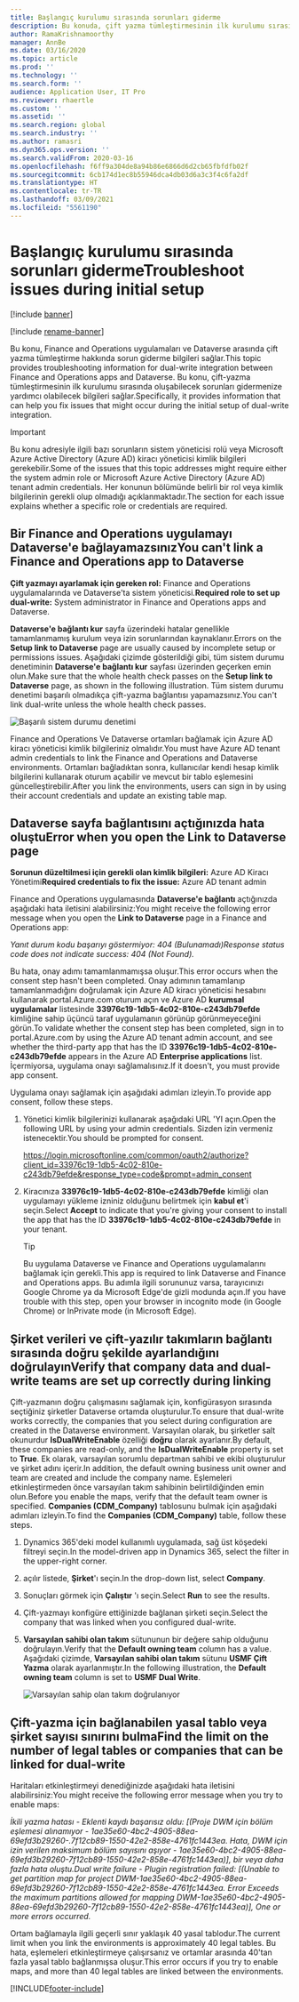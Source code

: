 ```yaml
---
title: Başlangıç kurulumu sırasında sorunları giderme
description: Bu konuda, çift yazma tümleştirmesinin ilk kurulumu sırasında oluşabilecek sorunları gidermenize yardımcı olabilecek bilgiler sağlanmaktadır.
author: RamaKrishnamoorthy
manager: AnnBe
ms.date: 03/16/2020
ms.topic: article
ms.prod: ''
ms.technology: ''
ms.search.form: ''
audience: Application User, IT Pro
ms.reviewer: rhaertle
ms.custom: ''
ms.assetid: ''
ms.search.region: global
ms.search.industry: ''
ms.author: ramasri
ms.dyn365.ops.version: ''
ms.search.validFrom: 2020-03-16
ms.openlocfilehash: f6ff9a304de8a94b86e6866d6d2cb65fbfdfb02f
ms.sourcegitcommit: 6cb174d1ec8b55946dca4db03d6a3c3f4c6fa2df
ms.translationtype: HT
ms.contentlocale: tr-TR
ms.lasthandoff: 03/09/2021
ms.locfileid: "5561190"
---
```

# <a name="troubleshoot-issues-during-initial-setup"></a><span data-ttu-id="82d2d-103">Başlangıç kurulumu sırasında sorunları giderme</span><span class="sxs-lookup"><span data-stu-id="82d2d-103">Troubleshoot issues during initial setup</span></span>

[!include [banner](../../includes/banner.md)]

[!include [rename-banner](~/includes/cc-data-platform-banner.md)]



<span data-ttu-id="82d2d-104">Bu konu, Finance and Operations uygulamaları ve Dataverse arasında çift yazma tümleştirme hakkında sorun giderme bilgileri sağlar.</span><span class="sxs-lookup"><span data-stu-id="82d2d-104">This topic provides troubleshooting information for dual-write integration between Finance and Operations apps and Dataverse.</span></span> <span data-ttu-id="82d2d-105">Bu konu, çift-yazma tümleştirmesinin ilk kurulumu sırasında oluşabilecek sorunları gidermenize yardımcı olabilecek bilgileri sağlar.</span><span class="sxs-lookup"><span data-stu-id="82d2d-105">Specifically, it provides information that can help you fix issues that might occur during the initial setup of dual-write integration.</span></span>

> [!IMPORTANT]
> <span data-ttu-id="82d2d-106">Bu konu adresiyle ilgili bazı sorunların sistem yöneticisi rolü veya Microsoft Azure Active Directory (Azure AD) kiracı yöneticisi kimlik bilgileri gerekebilir.</span><span class="sxs-lookup"><span data-stu-id="82d2d-106">Some of the issues that this topic addresses might require either the system admin role or Microsoft Azure Active Directory (Azure AD) tenant admin credentials.</span></span> <span data-ttu-id="82d2d-107">Her konunun bölümünde belirli bir rol veya kimlik bilgilerinin gerekli olup olmadığı açıklanmaktadır.</span><span class="sxs-lookup"><span data-stu-id="82d2d-107">The section for each issue explains whether a specific role or credentials are required.</span></span>

## <a name="you-cant-link-a-finance-and-operations-app-to-dataverse"></a><span data-ttu-id="82d2d-108">Bir Finance and Operations uygulamayı Dataverse'e bağlayamazsınız</span><span class="sxs-lookup"><span data-stu-id="82d2d-108">You can't link a Finance and Operations app to Dataverse</span></span>

<span data-ttu-id="82d2d-109">**Çift yazmayı ayarlamak için gereken rol:** Finance and Operations uygulamalarında ve Dataverse'ta sistem yöneticisi.</span><span class="sxs-lookup"><span data-stu-id="82d2d-109">**Required role to set up dual-write:** System administrator in Finance and Operations apps and Dataverse.</span></span>

<span data-ttu-id="82d2d-110">**Dataverse'e bağlantı kur** sayfa üzerindeki hatalar genellikle tamamlanmamış kurulum veya izin sorunlarından kaynaklanır.</span><span class="sxs-lookup"><span data-stu-id="82d2d-110">Errors on the **Setup link to Dataverse** page are usually caused by incomplete setup or permissions issues.</span></span> <span data-ttu-id="82d2d-111">Aşağıdaki çizimde gösterildiği gibi, tüm sistem durumu denetiminin **Dataverse'e bağlantı kur** sayfası üzerinden geçerken emin olun.</span><span class="sxs-lookup"><span data-stu-id="82d2d-111">Make sure that the whole health check passes on the **Setup link to Dataverse** page, as shown in the following illustration.</span></span> <span data-ttu-id="82d2d-112">Tüm sistem durumu denetimi başarılı olmadıkça çift-yazma bağlantısı yapamazsınız.</span><span class="sxs-lookup"><span data-stu-id="82d2d-112">You can't link dual-write unless the whole health check passes.</span></span>

![Başarılı sistem durumu denetimi](media/health_check.png)

<span data-ttu-id="82d2d-114">Finance and Operations Ve Dataverse ortamları bağlamak için Azure AD kiracı yöneticisi kimlik bilgileriniz olmalıdır.</span><span class="sxs-lookup"><span data-stu-id="82d2d-114">You must have Azure AD tenant admin credentials to link the Finance and Operations and Dataverse environments.</span></span> <span data-ttu-id="82d2d-115">Ortamları bağladıktan sonra, kullanıcılar kendi hesap kimlik bilgilerini kullanarak oturum açabilir ve mevcut bir tablo eşlemesini güncelleştirebilir.</span><span class="sxs-lookup"><span data-stu-id="82d2d-115">After you link the environments, users can sign in by using their account credentials and update an existing table map.</span></span>

## <a name="error-when-you-open-the-link-to-dataverse-page"></a><span data-ttu-id="82d2d-116">Dataverse sayfa bağlantısını açtığınızda hata oluştu</span><span class="sxs-lookup"><span data-stu-id="82d2d-116">Error when you open the Link to Dataverse page</span></span>

<span data-ttu-id="82d2d-117">**Sorunun düzeltilmesi için gerekli olan kimlik bilgileri:** Azure AD Kiracı Yönetimi</span><span class="sxs-lookup"><span data-stu-id="82d2d-117">**Required credentials to fix the issue:** Azure AD tenant admin</span></span>

<span data-ttu-id="82d2d-118">Finance and Operations uygulamasında **Dataverse'e bağlantı** açtığınızda aşağıdaki hata iletisini alabilirsiniz:</span><span class="sxs-lookup"><span data-stu-id="82d2d-118">You might receive the following error message when you open the **Link to Dataverse** page in a Finance and Operations app:</span></span>

<span data-ttu-id="82d2d-119">*Yanıt durum kodu başarıyı göstermiyor: 404 (Bulunamadı)*</span><span class="sxs-lookup"><span data-stu-id="82d2d-119">*Response status code does not indicate success: 404 (Not Found).*</span></span>

<span data-ttu-id="82d2d-120">Bu hata, onay adımı tamamlanmamışsa oluşur.</span><span class="sxs-lookup"><span data-stu-id="82d2d-120">This error occurs when the consent step hasn't been completed.</span></span> <span data-ttu-id="82d2d-121">Onay adımının tamamlanıp tamamlanmadığını doğrulamak için Azure AD kiracı yöneticisi hesabını kullanarak portal.Azure.com oturum açın ve Azure AD **kurumsal uygulamalar** listesinde **33976c19-1db5-4c02-810e-c243db79efde** kimliğine sahip üçüncü taraf uygulamanın görünüp görünmeyeceğini görün.</span><span class="sxs-lookup"><span data-stu-id="82d2d-121">To validate whether the consent step has been completed, sign in to portal.Azure.com by using the Azure AD tenant admin account, and see whether the third-party app that has the ID **33976c19-1db5-4c02-810e-c243db79efde** appears in the Azure AD **Enterprise applications** list.</span></span> <span data-ttu-id="82d2d-122">İçermiyorsa, uygulama onayı sağlamalısınız.</span><span class="sxs-lookup"><span data-stu-id="82d2d-122">If it doesn't, you must provide app consent.</span></span>

<span data-ttu-id="82d2d-123">Uygulama onayı sağlamak için aşağıdaki adımları izleyin.</span><span class="sxs-lookup"><span data-stu-id="82d2d-123">To provide app consent, follow these steps.</span></span>

1. <span data-ttu-id="82d2d-124">Yönetici kimlik bilgilerinizi kullanarak aşağıdaki URL 'YI açın.</span><span class="sxs-lookup"><span data-stu-id="82d2d-124">Open the following URL by using your admin credentials.</span></span> <span data-ttu-id="82d2d-125">Sizden izin vermeniz istenecektir.</span><span class="sxs-lookup"><span data-stu-id="82d2d-125">You should be prompted for consent.</span></span>

    <https://login.microsoftonline.com/common/oauth2/authorize?client_id=33976c19-1db5-4c02-810e-c243db79efde&response_type=code&prompt=admin_consent>

2. <span data-ttu-id="82d2d-126">Kiracınıza **33976c19-1db5-4c02-810e-c243db79efde** kimliği olan uygulamayı yükleme izniniz olduğunu belirtmek için **kabul et**'i seçin.</span><span class="sxs-lookup"><span data-stu-id="82d2d-126">Select **Accept** to indicate that you're giving your consent to install the app that has the ID **33976c19-1db5-4c02-810e-c243db79efde** in your tenant.</span></span>

    > [!TIP]
    > <span data-ttu-id="82d2d-127">Bu uygulama Dataverse ve Finance and Operations uygulamalarını bağlamak için gerekli.</span><span class="sxs-lookup"><span data-stu-id="82d2d-127">This app is required to link Dataverse and Finance and Operations apps.</span></span> <span data-ttu-id="82d2d-128">Bu adımla ilgili sorununuz varsa, tarayıcınızı Google Chrome ya da Microsoft Edge'de gizli modunda açın.</span><span class="sxs-lookup"><span data-stu-id="82d2d-128">If you have trouble with this step, open your browser in incognito mode (in Google Chrome) or InPrivate mode (in Microsoft Edge).</span></span>

## <a name="verify-that-company-data-and-dual-write-teams-are-set-up-correctly-during-linking"></a><span data-ttu-id="82d2d-129">Şirket verileri ve çift-yazılır takımların bağlantı sırasında doğru şekilde ayarlandığını doğrulayın</span><span class="sxs-lookup"><span data-stu-id="82d2d-129">Verify that company data and dual-write teams are set up correctly during linking</span></span>

<span data-ttu-id="82d2d-130">Çift-yazmanın doğru çalışmasını sağlamak için, konfigürasyon sırasında seçtiğiniz şirketler Dataverse ortamda oluşturulur.</span><span class="sxs-lookup"><span data-stu-id="82d2d-130">To ensure that dual-write works correctly, the companies that you select during configuration are created in the Dataverse environment.</span></span> <span data-ttu-id="82d2d-131">Varsayılan olarak, bu şirketler salt okunurdur **IsDualWriteEnable** özelliği **doğru** olarak ayarlanır.</span><span class="sxs-lookup"><span data-stu-id="82d2d-131">By default, these companies are read-only, and the **IsDualWriteEnable** property is set to **True**.</span></span> <span data-ttu-id="82d2d-132">Ek olarak, varsayılan sorumlu departman sahibi ve ekibi oluşturulur ve şirket adını içerir.</span><span class="sxs-lookup"><span data-stu-id="82d2d-132">In addition, the default owning business unit owner and team are created and include the company name.</span></span> <span data-ttu-id="82d2d-133">Eşlemeleri etkinleştirmeden önce varsayılan takım sahibinin belirtildiğinden emin olun.</span><span class="sxs-lookup"><span data-stu-id="82d2d-133">Before you enable the maps, verify that the default team owner is specified.</span></span> <span data-ttu-id="82d2d-134">**Companies (CDM\_Company)** tablosunu bulmak için aşağıdaki adımları izleyin.</span><span class="sxs-lookup"><span data-stu-id="82d2d-134">To find the **Companies (CDM\_Company)** table, follow these steps.</span></span>

1. <span data-ttu-id="82d2d-135">Dynamics 365'deki model kullanımlı uygulamada, sağ üst köşedeki filtreyi seçin.</span><span class="sxs-lookup"><span data-stu-id="82d2d-135">In the model-driven app in Dynamics 365, select the filter in the upper-right corner.</span></span>
2. <span data-ttu-id="82d2d-136"> açılır listede, **Şirket**'ı seçin.</span><span class="sxs-lookup"><span data-stu-id="82d2d-136">In the drop-down list, select **Company**.</span></span>
3. <span data-ttu-id="82d2d-137">Sonuçları görmek için **Çalıştır** 'ı seçin.</span><span class="sxs-lookup"><span data-stu-id="82d2d-137">Select **Run** to see the results.</span></span>
4. <span data-ttu-id="82d2d-138">Çift-yazmayı konfigüre ettiğinizde bağlanan şirketi seçin.</span><span class="sxs-lookup"><span data-stu-id="82d2d-138">Select the company that was linked when you configured dual-write.</span></span>
5. <span data-ttu-id="82d2d-139">**Varsayılan sahibi olan takım** sütununun bir değere sahip olduğunu doğrulayın.</span><span class="sxs-lookup"><span data-stu-id="82d2d-139">Verify that the **Default owning team** column has a value.</span></span> <span data-ttu-id="82d2d-140">Aşağıdaki çizimde, **Varsayılan sahibi olan takım** sütunu **USMF Çift Yazma** olarak ayarlanmıştır.</span><span class="sxs-lookup"><span data-stu-id="82d2d-140">In the following illustration, the **Default owning team** column is set to **USMF Dual Write**.</span></span>

    ![Varsayılan sahip olan takım doğrulanıyor](media/default_owning_team.png)

## <a name="find-the-limit-on-the-number-of-legal-tables-or-companies-that-can-be-linked-for-dual-write"></a><span data-ttu-id="82d2d-142">Çift-yazma için bağlanabilen yasal tablo veya şirket sayısı sınırını bulma</span><span class="sxs-lookup"><span data-stu-id="82d2d-142">Find the limit on the number of legal tables or companies that can be linked for dual-write</span></span>

<span data-ttu-id="82d2d-143">Haritaları etkinleştirmeyi denediğinizde aşağıdaki hata iletisini alabilirsiniz:</span><span class="sxs-lookup"><span data-stu-id="82d2d-143">You might receive the following error message when you try to enable maps:</span></span>

<span data-ttu-id="82d2d-144">*İkili yazma hatası - Eklenti kaydı başarısız oldu: \[(Proje DWM için bölüm eşlemesi alınamıyor - 1ae35e60-4bc2-4905-88ea-69efd3b29260-.7f12cb89-1550-42e2-858e-4761fc1443ea. Hata, DWM için izin verilen maksimum bölüm sayısını aşıyor - 1ae35e60-4bc2-4905-88ea-69efd3b29260-7f12cb89-1550-42e2-858e-4761fc1443ea)\], bir veya daha fazla hata oluştu.*</span><span class="sxs-lookup"><span data-stu-id="82d2d-144">*Dual write failure - Plugin registration failed: \[(Unable to get partition map for project DWM-1ae35e60-4bc2-4905-88ea-69efd3b29260-7f12cb89-1550-42e2-858e-4761fc1443ea. Error Exceeds the maximum partitions allowed for mapping DWM-1ae35e60-4bc2-4905-88ea-69efd3b29260-7f12cb89-1550-42e2-858e-4761fc1443ea)\], One or more errors occurred.*</span></span>

<span data-ttu-id="82d2d-145">Ortam bağlamayla ilgili geçerli sınır yaklaşık 40 yasal tablodur.</span><span class="sxs-lookup"><span data-stu-id="82d2d-145">The current limit when you link the environments is approximately 40 legal tables.</span></span> <span data-ttu-id="82d2d-146">Bu hata, eşlemeleri etkinleştirmeye çalışırsanız ve ortamlar arasında 40'tan fazla yasal tablo bağlanmışsa oluşur.</span><span class="sxs-lookup"><span data-stu-id="82d2d-146">This error occurs if you try to enable maps, and more than 40 legal tables are linked between the environments.</span></span>


[!INCLUDE[footer-include](../../../../includes/footer-banner.md)]